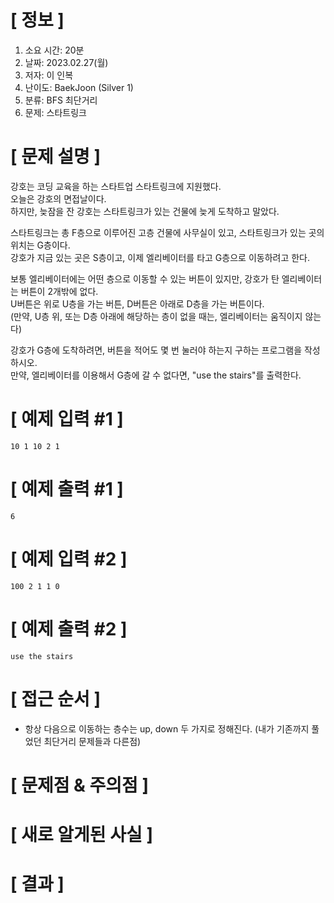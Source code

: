 # **[ 정보 ]**
1. 소요 시간: 20분
2. 날짜: 2023.02.27(월)
3. 저자: 이 인복
4. 난이도: BaekJoon (Silver 1)
5. 분류: BFS 최단거리  
6. 문제: 스타트링크

# **[ 문제 설명 ]**
강호는 코딩 교육을 하는 스타트업 스타트링크에 지원했다.   
오늘은 강호의 면접날이다.   
하지만, 늦잠을 잔 강호는 스타트링크가 있는 건물에 늦게 도착하고 말았다.

스타트링크는 총 F층으로 이루어진 고층 건물에 사무실이 있고, 스타트링크가 있는 곳의 위치는 G층이다.   
강호가 지금 있는 곳은 S층이고, 이제 엘리베이터를 타고 G층으로 이동하려고 한다.

보통 엘리베이터에는 어떤 층으로 이동할 수 있는 버튼이 있지만, 강호가 탄 엘리베이터는 버튼이 2개밖에 없다.   
U버튼은 위로 U층을 가는 버튼, D버튼은 아래로 D층을 가는 버튼이다.   
(만약, U층 위, 또는 D층 아래에 해당하는 층이 없을 때는, 엘리베이터는 움직이지 않는다)

강호가 G층에 도착하려면, 버튼을 적어도 몇 번 눌러야 하는지 구하는 프로그램을 작성하시오.  
만약, 엘리베이터를 이용해서 G층에 갈 수 없다면, "use the stairs"를 출력한다.

# **[ 예제 입력 #1 ]**
    10 1 10 2 1
# **[ 예제 출력 #1 ]**
    6
# **[ 예제 입력 #2 ]**
    100 2 1 1 0
# **[ 예제 출력 #2 ]**
    use the stairs

# **[ 접근 순서 ]**
- 항상 다음으로 이동하는 층수는 up, down 두 가지로 정해진다.
  (내가 기존까지 풀었던 최단거리 문제들과 다른점)

# **[ 문제점 & 주의점 ]**

# **[ 새로 알게된 사실 ]**

# **[ 결과 ]**
